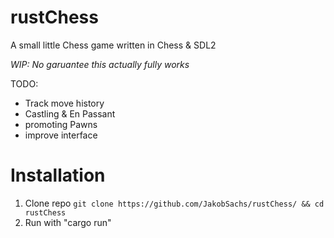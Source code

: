 # rustChess
A small little Chess game written in Chess &amp; SDL2

_WIP: No garuantee this actually fully works_

TODO:
- Track move history
- Castling & En Passant
- promoting Pawns
- improve interface

# Installation
1. Clone repo `git clone https://github.com/JakobSachs/rustChess/ && cd rustChess`
2. Run with "cargo run"
